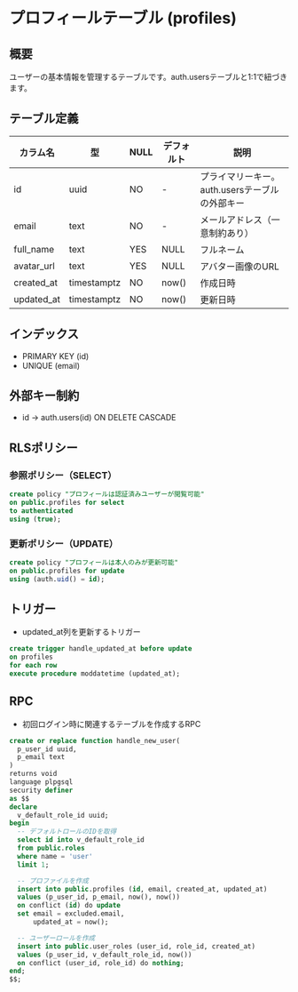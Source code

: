 # プロフィールテーブル (profiles)

## 概要
ユーザーの基本情報を管理するテーブルです。auth.usersテーブルと1:1で紐づきます。

## テーブル定義

| カラム名 | 型 | NULL | デフォルト | 説明 |
|---------|-----|------|------------|------|
| id | uuid | NO | - | プライマリーキー。auth.usersテーブルの外部キー |
| email | text | NO | - | メールアドレス（一意制約あり） |
| full_name | text | YES | NULL | フルネーム |
| avatar_url | text | YES | NULL | アバター画像のURL |
| created_at | timestamptz | NO | now() | 作成日時 |
| updated_at | timestamptz | NO | now() | 更新日時 |

## インデックス

- PRIMARY KEY (id)
- UNIQUE (email)

## 外部キー制約

- id → auth.users(id) ON DELETE CASCADE

## RLSポリシー

### 参照ポリシー（SELECT）
```sql
create policy "プロフィールは認証済みユーザーが閲覧可能"
on public.profiles for select
to authenticated
using (true);
```

### 更新ポリシー（UPDATE）
```sql
create policy "プロフィールは本人のみが更新可能"
on public.profiles for update
using (auth.uid() = id);
```

## トリガー

- updated_at列を更新するトリガー
```sql
create trigger handle_updated_at before update
on profiles
for each row
execute procedure moddatetime (updated_at);
``` 

## RPC

- 初回ログイン時に関連するテーブルを作成するRPC
```sql
create or replace function handle_new_user(
  p_user_id uuid,
  p_email text
)
returns void
language plpgsql
security definer
as $$
declare
  v_default_role_id uuid;
begin
  -- デフォルトロールのIDを取得
  select id into v_default_role_id
  from public.roles
  where name = 'user'
  limit 1;

  -- プロファイルを作成
  insert into public.profiles (id, email, created_at, updated_at)
  values (p_user_id, p_email, now(), now())
  on conflict (id) do update
  set email = excluded.email,
      updated_at = now();

  -- ユーザーロールを作成
  insert into public.user_roles (user_id, role_id, created_at)
  values (p_user_id, v_default_role_id, now())
  on conflict (user_id, role_id) do nothing;
end;    
$$;
```